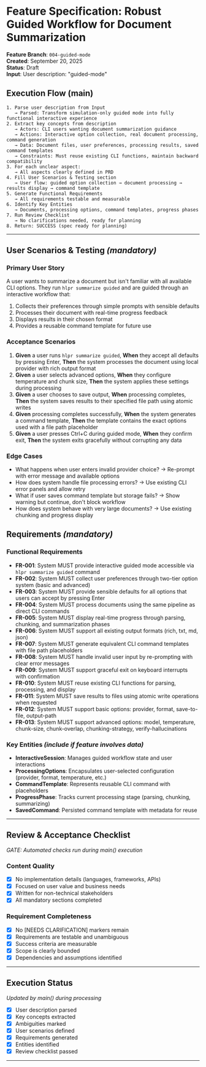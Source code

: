 # Feature Specification: Robust Guided Workflow for Document Summarization

**Feature Branch**: `004-guided-mode`  
**Created**: September 20, 2025  
**Status**: Draft  
**Input**: User description: "guided-mode"

## Execution Flow (main)
```
1. Parse user description from Input
   → Parsed: Transform simulation-only guided mode into fully functional interactive experience
2. Extract key concepts from description
   → Actors: CLI users wanting document summarization guidance
   → Actions: Interactive option collection, real document processing, command generation
   → Data: Document files, user preferences, processing results, saved command templates
   → Constraints: Must reuse existing CLI functions, maintain backward compatibility
3. For each unclear aspect:
   → All aspects clearly defined in PRD
4. Fill User Scenarios & Testing section
   → User flow: guided option collection → document processing → results display → command template
5. Generate Functional Requirements
   → All requirements testable and measurable
6. Identify Key Entities
   → Documents, processing options, command templates, progress phases
7. Run Review Checklist
   → No clarifications needed, ready for planning
8. Return: SUCCESS (spec ready for planning)
```

---

## User Scenarios & Testing *(mandatory)*

### Primary User Story
A user wants to summarize a document but isn't familiar with all available CLI options. They run `hlpr summarize guided` and are guided through an interactive workflow that:
1. Collects their preferences through simple prompts with sensible defaults
2. Processes their document with real-time progress feedback
3. Displays results in their chosen format
4. Provides a reusable command template for future use

### Acceptance Scenarios
1. **Given** a user runs `hlpr summarize guided`, **When** they accept all defaults by pressing Enter, **Then** the system processes the document using local provider with rich output format
2. **Given** a user selects advanced options, **When** they configure temperature and chunk size, **Then** the system applies these settings during processing
3. **Given** a user chooses to save output, **When** processing completes, **Then** the system saves results to their specified file path using atomic writes
4. **Given** processing completes successfully, **When** the system generates a command template, **Then** the template contains the exact options used with a file path placeholder
5. **Given** a user presses Ctrl+C during guided mode, **When** they confirm exit, **Then** the system exits gracefully without corrupting any data

### Edge Cases
- What happens when user enters invalid provider choice? → Re-prompt with error message and available options
- How does system handle file processing errors? → Use existing CLI error panels and allow retry
- What if user saves command template but storage fails? → Show warning but continue, don't block workflow
- How does system behave with very large documents? → Use existing chunking and progress display

## Requirements *(mandatory)*

### Functional Requirements
- **FR-001**: System MUST provide interactive guided mode accessible via `hlpr summarize guided` command
- **FR-002**: System MUST collect user preferences through two-tier option system (basic and advanced)
- **FR-003**: System MUST provide sensible defaults for all options that users can accept by pressing Enter
- **FR-004**: System MUST process documents using the same pipeline as direct CLI commands
- **FR-005**: System MUST display real-time progress through parsing, chunking, and summarization phases
- **FR-006**: System MUST support all existing output formats (rich, txt, md, json)
- **FR-007**: System MUST generate equivalent CLI command templates with file path placeholders
- **FR-008**: System MUST handle invalid user input by re-prompting with clear error messages
- **FR-009**: System MUST support graceful exit on keyboard interrupts with confirmation
- **FR-010**: System MUST reuse existing CLI functions for parsing, processing, and display
- **FR-011**: System MUST save results to files using atomic write operations when requested
- **FR-012**: System MUST support basic options: provider, format, save-to-file, output-path
- **FR-013**: System MUST support advanced options: model, temperature, chunk-size, chunk-overlap, chunking-strategy, verify-hallucinations

### Key Entities *(include if feature involves data)*
- **InteractiveSession**: Manages guided workflow state and user interactions
- **ProcessingOptions**: Encapsulates user-selected configuration (provider, format, temperature, etc.)
- **CommandTemplate**: Represents reusable CLI command with placeholders
- **ProgressPhase**: Tracks current processing stage (parsing, chunking, summarizing)
- **SavedCommand**: Persisted command template with metadata for reuse

---

## Review & Acceptance Checklist
*GATE: Automated checks run during main() execution*

### Content Quality
- [x] No implementation details (languages, frameworks, APIs)
- [x] Focused on user value and business needs
- [x] Written for non-technical stakeholders
- [x] All mandatory sections completed

### Requirement Completeness
- [x] No [NEEDS CLARIFICATION] markers remain
- [x] Requirements are testable and unambiguous  
- [x] Success criteria are measurable
- [x] Scope is clearly bounded
- [x] Dependencies and assumptions identified

---

## Execution Status
*Updated by main() during processing*

- [x] User description parsed
- [x] Key concepts extracted
- [x] Ambiguities marked
- [x] User scenarios defined
- [x] Requirements generated
- [x] Entities identified
- [x] Review checklist passed

---
